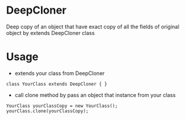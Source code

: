 # DeepCloner
Deep copy of an object that have exact copy of all the fields of original object by extends DeepCloner class

# Usage
- extends your class from DeepCloner
```
class YourClass extends DeepCloner { }
```
- call clone method by pass an object that instance from your class
```
YourClass yourClassCopy = new YourClass();
yourClass.clone(yourClassCopy);
```
